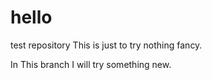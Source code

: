 # hello
test repository
This is just to try nothing fancy.

In This branch I will try something new.
